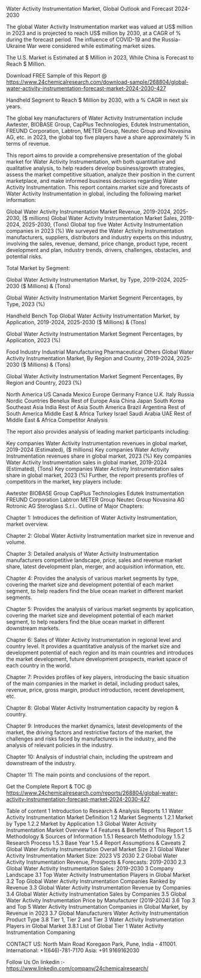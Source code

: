 Water Activity Instrumentation Market, Global Outlook and Forecast 2024-2030

The global Water Activity Instrumentation market was valued at US$ million in 2023 and is projected to reach US$ million by 2030, at a CAGR of % during the forecast period. The influence of COVID-19 and the Russia-Ukraine War were considered while estimating market sizes.

The U.S. Market is Estimated at $ Million in 2023, While China is Forecast to Reach $ Million.

Download FREE Sample of this Report @ https://www.24chemicalresearch.com/download-sample/268804/global-water-activity-instrumentation-forecast-market-2024-2030-427

Handheld Segment to Reach $ Million by 2030, with a % CAGR in next six years.

The global key manufacturers of Water Activity Instrumentation include Awtester, BIOBASE Group, CapPlus Technologies, Edutek Instrumentation, FREUND Corporation, Labtron, METER Group, Neutec Group and Novasina AG, etc. in 2023, the global top five players have a share approximately % in terms of revenue.

This report aims to provide a comprehensive presentation of the global market for Water Activity Instrumentation, with both quantitative and qualitative analysis, to help readers develop business/growth strategies, assess the market competitive situation, analyze their position in the current marketplace, and make informed business decisions regarding Water Activity Instrumentation. This report contains market size and forecasts of Water Activity Instrumentation in global, including the following market information:

Global Water Activity Instrumentation Market Revenue, 2019-2024, 2025-2030, ($ millions)
Global Water Activity Instrumentation Market Sales, 2019-2024, 2025-2030, (Tons)
Global top five Water Activity Instrumentation companies in 2023 (%)
We surveyed the Water Activity Instrumentation manufacturers, suppliers, distributors and industry experts on this industry, involving the sales, revenue, demand, price change, product type, recent development and plan, industry trends, drivers, challenges, obstacles, and potential risks.

Total Market by Segment:

Global Water Activity Instrumentation Market, by Type, 2019-2024, 2025-2030 ($ Millions) & (Tons)

Global Water Activity Instrumentation Market Segment Percentages, by Type, 2023 (%)

Handheld
Bench Top
Global Water Activity Instrumentation Market, by Application, 2019-2024, 2025-2030 ($ Millions) & (Tons)

Global Water Activity Instrumentation Market Segment Percentages, by Application, 2023 (%)

Food Industry
Industrial Manufacturing
Pharmaceutical
Others
Global Water Activity Instrumentation Market, By Region and Country, 2019-2024, 2025-2030 ($ Millions) & (Tons)

Global Water Activity Instrumentation Market Segment Percentages, By Region and Country, 2023 (%)

North America
US
Canada
Mexico
Europe
Germany
France
U.K.
Italy
Russia
Nordic Countries
Benelux
Rest of Europe
Asia
China
Japan
South Korea
Southeast Asia
India
Rest of Asia
South America
Brazil
Argentina
Rest of South America
Middle East & Africa
Turkey
Israel
Saudi Arabia
UAE
Rest of Middle East & Africa
Competitor Analysis

The report also provides analysis of leading market participants including:

Key companies Water Activity Instrumentation revenues in global market, 2019-2024 (Estimated), ($ millions)
Key companies Water Activity Instrumentation revenues share in global market, 2023 (%)
Key companies Water Activity Instrumentation sales in global market, 2019-2024 (Estimated), (Tons)
Key companies Water Activity Instrumentation sales share in global market, 2023 (%)
Further, the report presents profiles of competitors in the market, key players include:

Awtester
BIOBASE Group
CapPlus Technologies
Edutek Instrumentation
FREUND Corporation
Labtron
METER Group
Neutec Group
Novasina AG
Rotronic AG
Steroglass S.r.l..
Outline of Major Chapters:

Chapter 1: Introduces the definition of Water Activity Instrumentation, market overview.

Chapter 2: Global Water Activity Instrumentation market size in revenue and volume.

Chapter 3: Detailed analysis of Water Activity Instrumentation manufacturers competitive landscape, price, sales and revenue market share, latest development plan, merger, and acquisition information, etc.

Chapter 4: Provides the analysis of various market segments by type, covering the market size and development potential of each market segment, to help readers find the blue ocean market in different market segments.

Chapter 5: Provides the analysis of various market segments by application, covering the market size and development potential of each market segment, to help readers find the blue ocean market in different downstream markets.

Chapter 6: Sales of Water Activity Instrumentation in regional level and country level. It provides a quantitative analysis of the market size and development potential of each region and its main countries and introduces the market development, future development prospects, market space of each country in the world.

Chapter 7: Provides profiles of key players, introducing the basic situation of the main companies in the market in detail, including product sales, revenue, price, gross margin, product introduction, recent development, etc.

Chapter 8: Global Water Activity Instrumentation capacity by region & country.

Chapter 9: Introduces the market dynamics, latest developments of the market, the driving factors and restrictive factors of the market, the challenges and risks faced by manufacturers in the industry, and the analysis of relevant policies in the industry.

Chapter 10: Analysis of industrial chain, including the upstream and downstream of the industry.

Chapter 11: The main points and conclusions of the report.

Get the Complete Report & TOC @ https://www.24chemicalresearch.com/reports/268804/global-water-activity-instrumentation-forecast-market-2024-2030-427

Table of content
1 Introduction to Research & Analysis Reports
1.1 Water Activity Instrumentation Market Definition
1.2 Market Segments
1.2.1 Market by Type
1.2.2 Market by Application
1.3 Global Water Activity Instrumentation Market Overview
1.4 Features & Benefits of This Report
1.5 Methodology & Sources of Information
1.5.1 Research Methodology
1.5.2 Research Process
1.5.3 Base Year
1.5.4 Report Assumptions & Caveats
2 Global Water Activity Instrumentation Overall Market Size
2.1 Global Water Activity Instrumentation Market Size: 2023 VS 2030
2.2 Global Water Activity Instrumentation Revenue, Prospects & Forecasts: 2019-2030
2.3 Global Water Activity Instrumentation Sales: 2019-2030
3 Company Landscape
3.1 Top Water Activity Instrumentation Players in Global Market
3.2 Top Global Water Activity Instrumentation Companies Ranked by Revenue
3.3 Global Water Activity Instrumentation Revenue by Companies
3.4 Global Water Activity Instrumentation Sales by Companies
3.5 Global Water Activity Instrumentation Price by Manufacturer (2019-2024)
3.6 Top 3 and Top 5 Water Activity Instrumentation Companies in Global Market, by Revenue in 2023
3.7 Global Manufacturers Water Activity Instrumentation Product Type
3.8 Tier 1, Tier 2 and Tier 3 Water Activity Instrumentation Players in Global Market
3.8.1 List of Global Tier 1 Water Activity Instrumentation Companing

CONTACT US:
North Main Road Koregaon Park, Pune, India - 411001.
International: +1(646)-781-7170
Asia: +91 9169162030

Follow Us On linkedin :- https://www.linkedin.com/company/24chemicalresearch/
